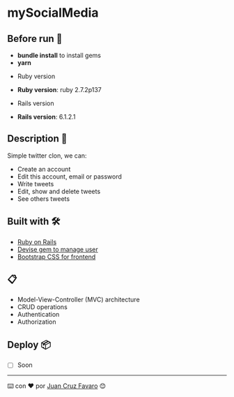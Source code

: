 # mySocialMedia

## Before run 🔧

- **bundle install** to install gems
- **yarn**

* Ruby version

- **Ruby version**: ruby 2.7.2p137

* Rails version 

- **Rails version**: 6.1.2.1

## Description 🚀

Simple twitter clon, we can: 

- Create an account
- Edit this account, email or password
- Write tweets
- Edit, show and delete tweets
- See others tweets

## Built with 🛠️

* [Ruby on Rails](https://rubyonrails.org/)
* [Devise gem to manage user](https://github.com/heartcombo/devise)
* [Bootstrap CSS for frontend](https://getbootstrap.com/)

## 📋

- Model-View-Controller (MVC) architecture
- CRUD operations
- Authentication
- Authorization

## Deploy 📦

- [ ] Soon

---
⌨️ con ❤️ por [Juan Cruz Favaro](https://github.com/JCFavaro) 😊
